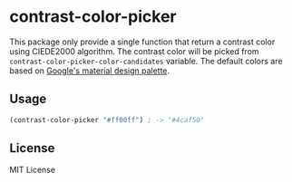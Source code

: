 # contrast-color-picker

This package only provide a single function that return a contrast
color using CIEDE2000 algorithm.  The contrast color will be picked
from `contrast-color-picker-color-candidates` variable.  The default
colors are based on [Google's material design palette](https://material.google.com/style/color.html).

## Usage

``` lisp
(contrast-color-picker "#ff00ff") ; -> "#4caf50"

```

## License
MIT License
